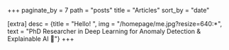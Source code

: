 +++
paginate_by = 7
path = "posts"
title = "Articles"
sort_by = "date"

[extra]
desc = {title = "Hello! ", img = "/homepage/me.jpg?resize=640:*", text = "PhD Researcher in Deep Learning for Anomaly Detection & Explainable AI 🚀"}
+++
